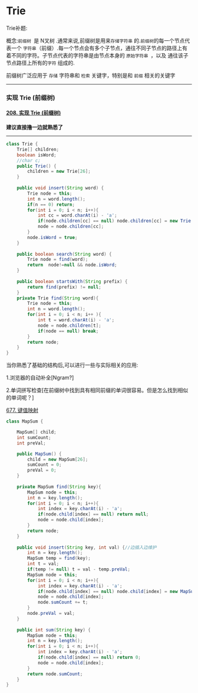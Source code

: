 # Trie

Trie补题:

概念:`前缀树 `是 N叉树 .通常来说,前缀树是用来`存储字符串` 的.`前缀树`的每一个节点代表一个 `字符串`（前缀）.每一个节点会有多个子节点，通往不同子节点的路径上有着不同的字符。子节点代表的字符串是由节点本身的 `原始字符串 `，以及 通往该子节点路径上所有的`字符` 组成的.

前缀树广泛应用于 `存储` 字符串和 `检索` 关键字，特别是和 `前缀` 相关的关键字	

----

### 实现 Trie (前缀树)

#### [208. 实现 Trie (前缀树)](https://leetcode.cn/problems/implement-trie-prefix-tree/)

**建议直接撸一边就熟悉了**

----

```java
class Trie {
    Trie[] children;
    boolean isWord;
    //char c;
    public Trie() {
        children = new Trie[26];
    }
    
    public void insert(String word) {
        Trie node = this;
        int n = word.length();
        if(n == 0) return;
        for(int i = 0; i < n; i++){
            int cc = word.charAt(i) - 'a';
            if(node.children[cc] == null) node.children[cc] = new Trie();//这步很关键
            node = node.children[cc];
        }
        node.isWord = true;
    }
    
    public boolean search(String word) {
        Trie node = find(word);
        return  node!=null && node.isWord;
    }
    
    public boolean startsWith(String prefix) {
        return find(prefix) != null;
    }
    private Trie find(String word){
        Trie node = this;
        int n = word.length();
        for(int i = 0; i < n; i++ ){
            int t = word.charAt(i) - 'a';
            node = node.children[t];
            if(node == null) break;
        }
        return node;
    }
}
```

当你熟悉了基础的结构后,可以进行一些与实际相关的应用:

1.浏览器的自动补全[Ngram?]

2.单词拼写检查[在前缀树中找到具有相同前缀的单词很容易。但是怎么找到相似的单词呢？]

[677. 键值映射](https://leetcode.cn/problems/map-sum-pairs/)

```java
class MapSum {

    MapSum[] child;
    int sumCount;
    int preVal;

    public MapSum() {
        child = new MapSum[26];
        sumCount = 0;
        preVal = 0;
    }
    
    private MapSum find(String key){
        MapSum node = this;
        int n = key.length();
        for(int i = 0; i < n; i++){
            int index = key.charAt(i) - 'a';
            if(node.child[index] == null) return null;
            node = node.child[index];
        }
        return node;
    }
    
    public void insert(String key, int val) {//边插入边维护
        int n = key.length();
        MapSum temp = find(key);
        int t = val;
        if(temp != null) t = val - temp.preVal;
        MapSum node = this;
        for(int i = 0; i < n; i++){
            int index = key.charAt(i) - 'a';
            if(node.child[index] == null) node.child[index] = new MapSum();
            node = node.child[index];
            node.sumCount += t;
        }
        node.preVal = val;
    }
    
    public int sum(String key) {
        MapSum node = this;
        int n = key.length();
        for(int i = 0; i < n; i++){
            int index = key.charAt(i) - 'a';
            if(node.child[index] == null) return 0;
            node = node.child[index];
        }
        return node.sumCount;
    }
}
```

